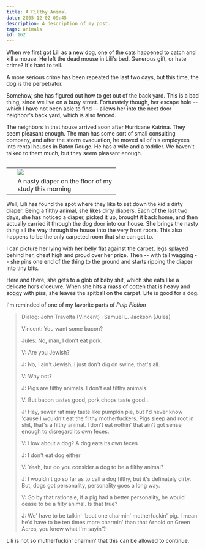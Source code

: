 ```yaml
---
title: A Filthy Animal
date: 2005-12-02 09:45
description: A description of my post.
tags: animals
id: 162
---
```

When we first got Lili as a new dog, one of the cats happened to catch and kill a mouse.  He left the dead mouse in Lili's bed.  Generous gift, or hate crime?  It's hard to tell.

A more serious crime has been repeated the last two days, but this time, the dog is the perpetrator.



Somehow, she has figured out how to get out of the back yard.  This is a bad thing, since we live on a busy street.  Fortunately though, her escape hole -- which I have not been able to find -- allows her into the next door neighbor's back yard, which is also fenced.

The neighbors in that house arrived soon after Hurricane Katrina.  They seem pleasant enough.  The man has some sort of small consulting company, and after the storm evacuation, he moved all of his employees into rental houses in Baton Rouge.  He has a wife and a toddler.  We haven't talked to them much, but they seem pleasant enough.

<table cellpadding="2" align="right"><tr><td width="5" rowspan="2"><spacer type="block" width="5" height="1"></spacer></td><td width="250" ><img src="/img/diaper.jpg"/></td></tr><tr><td class="caption" width="250">A nasty diaper on the floor of my study this morning</td></tr></table>

Well, Lili has found the spot where they like to set down the kid's dirty diaper.  Being a filthy animal, she likes dirty diapers.  Each of the last two days, she has noticed a diaper, picked it up, brought it back home, and then actually carried it through the dog door into our house.  She brings the nasty thing all the way through the house into the very front room.  This also happens to be the only carpeted room that she can get to.  

I can picture her lying with her belly flat against the carpet, legs splayed behind her, chest high and proud over her prize.  Then -- with tail wagging -- she pins one end of the thing to the ground and starts ripping the diaper into tiny bits.

Here and there, she gets to a glob of baby shit, which she eats like a delicate hors d'oeuvre.  When she hits a mass of cotten that is heavy and soggy with piss, she leaves the spitball on the carpet.  Life is good for a dog.

I'm reminded  of one of my favorite parts of <i>Pulp Fiction</i>


<blockquote>Dialog: John Travolta (Vincent) i Samuel L. Jackson (Jules)


Vincent:  You want some bacon?

Jules:  No, man, I don't eat pork.

V:  Are you Jewish?

J:  No, I ain't Jewish, i just don't dig on swine, that's all.

V:  Why not?

J:  Pigs are filthy animals. I don't eat filthy animals.

V:  But bacon tastes good, pork chops taste good...

J:  Hey, sewer rat may taste like pumpkin pie, but I'd never know 'cause I wouldn't eat the filthy motherfuckers. Pigs sleep and root in shit, that's a filthy animal. I don't eat nothin' that ain't got sense enough to disregard its own feces.

V:  How about a dog? A dog eats its own feces

J:  I don't eat dog either

V:  Yeah, but do you consider a dog to be a filthy animal?

J:  I wouldn't go so far as to call a dog filthy, but it's definately dirty. But, dogs got personality, personality goes a long way.

V:  So by that rationale, if a pig had a better personality, he would cease to be a filty animal. Is that true?

J:  We' have to be talkin' 'bout one charmin' motherfuckin' pig. I mean he'd have to be ten times more charmin' than that Arnold on Green Acres, you know what I'm sayin'?
</blockquote>

Lili is not so mutherfuckin' charmin' that this can be allowed to continue.

